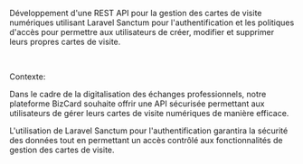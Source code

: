 Développement d'une REST API pour la gestion des cartes de visite numériques utilisant Laravel Sanctum pour l'authentification et les politiques d'accès pour permettre aux utilisateurs de créer, modifier et supprimer leurs propres cartes de visite.

​

Contexte:

Dans le cadre de la digitalisation des échanges professionnels, notre plateforme BizCard souhaite offrir une API sécurisée permettant aux utilisateurs de gérer leurs cartes de visite numériques de manière efficace.

L'utilisation de Laravel Sanctum pour l'authentification garantira la sécurité des données tout en permettant un accès contrôlé aux fonctionnalités de gestion des cartes de visite.

​
